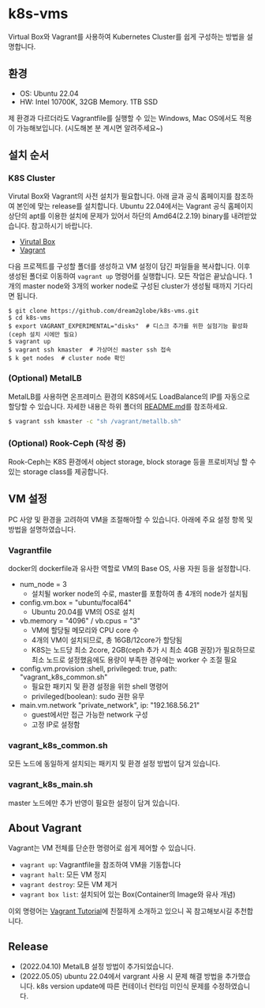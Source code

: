# k8s-vms
Virtual Box와 Vagrant를 사용하여 Kubernetes Cluster를 쉽게 구성하는 방법을 설명합니다. 

## 환경
* OS: Ubuntu 22.04
* HW: Intel 10700K, 32GB Memory. 1TB SSD

제 환경과 다르더라도 Vagrantfile를 실행할 수 있는 Windows, Mac OS에서도 적용이 가능해보입니다. (시도해본 분 계시면 알려주세요~)

## 설치 순서

### K8S Cluster
Virutal Box와 Vagrant의 사전 설치가 필요합니다. 아래 글과 공식 홈페이지를 참조하여 본인에 맞는 release를 설치합니다. Ubuntu 22.04에서는 Vagrant 공식 홈페이지 상단의 apt를 이용한 설치에 문제가 있어서 하단의 Amd64(2.2.19) binary를 내려받았습니다. 참고하시기 바랍니다. 
* [Virutal Box](hhttps://www.how2shout.com/linux/how-to-install-virtualbox-on-ubuntu-22-04-lts-jammy)
* [Vagrant](https://www.vagrantup.com/) 

다음 프로젝트를 구성할 폴더를 생성하고 VM 설정이 담긴 파일들을 복사합니다. 이후 생성된 폴더로 이동하여 `vagrant up` 명령어를 실행합니다. 모든 작업은 끝났습니다. 1개의 master node와 3개의 worker node로 구성된 cluster가 생성될 때까지 기다리면 됩니다.

```
$ git clone https://github.com/dream2globe/k8s-vms.git
$ cd k8s-vms
$ export VAGRANT_EXPERIMENTAL="disks"  # 디스크 추가를 위한 실험기능 활성화(ceph 설치 시에만 필요)
$ vagrant up
$ vagrant ssh kmaster  # 가상머신 master ssh 접속
$ k get nodes  # cluster node 확인
```

### (Optional) MetalLB
MetalLB를 사용하면 온프레미스 환경의 K8S에서도 LoadBalance의 IP를 자동으로 할당할 수 있습니다. 자세한 내용은 하위 폴더의 [README.md](./ecos/metallb/README.md)를 참조하세요.

```bash
$ vagrant ssh kmaster -c "sh /vagrant/metallb.sh"
```

### (Optional) Rook-Ceph (작성 중)
Rook-Ceph는 K8S 환경에서 object storage, block storage 등을 프로비저닝 할 수 있는 storage class를 제공합니다. 

## VM 설정
PC 사양 및 환경을 고려하여 VM을 조절해아할 수 있습니다. 아래에 주요 설정 항목 및 방법을 설명하였습니다.

### Vagrantfile
docker의 dockerfile과 유사한 역할로 VM의 Base OS, 사용 자원 등을 설정합니다. 
* num_node = 3
  * 설치될 worker node의 수로, master를 포함하여 총 4개의 node가 설치됨
* config.vm.box = "ubuntu/focal64"  
  * Ubuntu 20.04를 VM의 OS로 설치
* vb.memory = "4096" / vb.cpus = "3"
  * VM에 할당될 메모리와 CPU core 수
  * 4개의 VM이 설치되므로, 총 16GB/12core가 할당됨
  * K8S는 노드당 최소 2core, 2GB(ceph 추가 시 최소 4GB 권장)가 필요하므로 최소 노드로 설정했음에도 용량이 부족한 경우에는 worker 수 조절 필요
* config.vm.provision :shell, privileged: true,  path: "vagrant_k8s_common.sh"
  * 필요한 패키지 및 환경 설정을 위한 shell 명령어
  * privileged(boolean): sudo 권한 유무
* main.vm.network "private_network", ip: "192.168.56.21"
  * guest에서만 접근 가능한 network 구성
  * 고정 IP로 설정함

### vagrant_k8s_common.sh
모든 노드에 동일하게 설치되는 패키지 및 환경 설정 방법이 담겨 있습니다. 

### vagrant_k8s_main.sh
master 노드에만 추가 반영이 필요한 설정이 담겨 있습니다.

## About Vagrant
Vagrant는 VM 전체를 단순한 명령어로 쉽게 제어할 수 있습니다.
* `vagrant up`: Vagrantfile을 참조하여 VM을 기동합니다 
* `vagrant halt`: 모든 VM 정지
* `vagrant destroy`: 모든 VM 제거
* `vagrant box list`: 설치되어 있는 Box(Container의 Image와 유사 개념)

이외 명령어는 [Vagrant Tutorial](https://learn.hashicorp.com/collections/vagrant/getting-started)에 친절하게 소개하고 있으니 꼭 참고해보시길 추천합니다.

## Release
* (2022.04.10) MetalLB 설정 방법이 추가되었습니다.
* (2022.05.05) ubuntu 22.04에서 vargrant 사용 시 문제 해결 방법을 추가했습니다. 
               k8s version update에 따른 컨테이너 런타임 미인식 문제를 수정하였습니다. 
